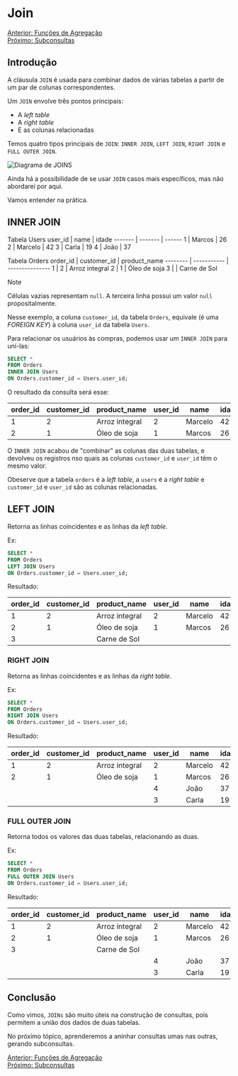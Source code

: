 # Join

[Anterior: Funções de Agregação](Funções-de-Agregação.md)
<br>
[Próximo: Subconsultas](Subconsultas.md)

## Introdução

A cláusula `JOIN` é usada para combinar dados de várias tabelas a partir de um par de colunas correspondentes.

Um `JOIN` envolve três pontos principais:
- A *left table*
- A *right table*
- E as colunas relacionadas

Temos quatro tipos principais de `JOIN`: `INNER JOIN`, `LEFT JOIN`, `RIGHT JOIN` e `FULL OUTER JOIN`.

![Diagrama de JOINS](https://www.dofactory.com/img/sql/sql-joins.png)

Ainda há a possibilidade de se usar `JOIN` casos mais específicos, mas não abordarei por aqui.

Vamos entender na prática.

## INNER JOIN

Tabela Users
 user_id |  name   | idade
 ------- | ------- | ------
  1      | Marcos  |    26
  2      | Marcelo |    42
  3      | Carla   |    19
  4      | João    |    37

Tabela Orders
 order_id | customer_id |  product_name
 -------- | ----------- | ---------------
  1       |           2 | Arroz integral
  2       |           1 | Óleo de soja
  3       |             | Carne de Sol

> [!NOTE]
> Células vazias representam `null`. A terceira linha possui um valor `null` propositalmente.

Nesse exemplo, a coluna `customer_id`, da tabela `Orders`, equivale (é uma *FOREIGN KEY*) à coluna `user_id` da tabela `Users`.

Para relacionar os usuários às compras, podemos usar um `INNER JOIN` para uní-las:

```sql
SELECT * 
FROM Orders 
INNER JOIN Users
ON Orders.customer_id = Users.user_id;
```

O resultado da consulta será esse:

 order_id | customer_id |  product_name  | user_id |  name   | idade
 -------- | ----------- | -------------- | ------- | ------- | ------
  1       |           2 | Arroz integral |       2 | Marcelo |    42
  2       |           1 | Óleo de soja   |       1 | Marcos  |    26

O `INNER JOIN` acabou de "combinar" as colunas das duas tabelas, e devolveu os registros nso quais as colunas `customer_id` e `user_id` têm o mesmo valor.

Obeserve que a tabela `orders` é a *left table*, a `users` é a *right table* e `customer_id` e `user_id` são as colunas relacionadas.

## LEFT JOIN

Retorna as linhas coincidentes e as linhas da *left table*.

Ex:

```sql
SELECT * 
FROM Orders 
LEFT JOIN Users
ON Orders.customer_id = Users.user_id;
```

Resultado:

| order_id | customer_id |  product_name  | user_id |  name   | idade |
| -------- | ----------- | -------------- | ------- | ------- | ----- |
|        1 |           2 | Arroz integral |       2 | Marcelo |    42 |
|        2 |           1 | Óleo de soja   |       1 | Marcos  |    26 |
|        3 |             | Carne de Sol   |         |         |       |

### RIGHT JOIN

Retorna as linhas coincidentes e as linhas da *right table*.

Ex:

```sql
SELECT * 
FROM Orders 
RIGHT JOIN Users
ON Orders.customer_id = Users.user_id;
```

Resultado:

| order_id | customer_id |  product_name  | user_id |  name   | idade |
| -------- | ----------- | -------------- | ------- | ------- | ----- |
|        1 |           2 | Arroz integral |       2 | Marcelo |    42 |
|        2 |           1 | Óleo de soja   |       1 | Marcos  |    26 |
|          |             |                |       4 | João    |    37 |
|          |             |                |       3 | Carla   |    19 |

### FULL OUTER JOIN

Retorna todos os valores das duas tabelas, relacionando as duas.

Ex:

```sql
SELECT * 
FROM Orders 
FULL OUTER JOIN Users
ON Orders.customer_id = Users.user_id;
```

Resultado:

| order_id | customer_id |  product_name  | user_id |  name   | idade |
| -------- | ----------- | -------------- | ------- | ------- | ----- |
|        1 |           2 | Arroz integral |       2 | Marcelo |    42 |
|        2 |           1 | Óleo de soja   |       1 | Marcos  |    26 |
|        3 |             | Carne de Sol   |         |         |       |
|          |             |                |       4 | João    |    37 |
|          |             |                |       3 | Carla   |    19 |

## Conclusão

Como vimos, `JOINs` são muito úteis na construção de consultas, pois permitem a união dos dados de duas tabelas.

No próximo tópico, aprenderemos a aninhar consultas umas nas outras, gerando subconsultas.

[Anterior: Funções de Agregação](Funções-de-Agregação.md)
<br>
[Próximo: Subconsultas](Subconsultas.md)
